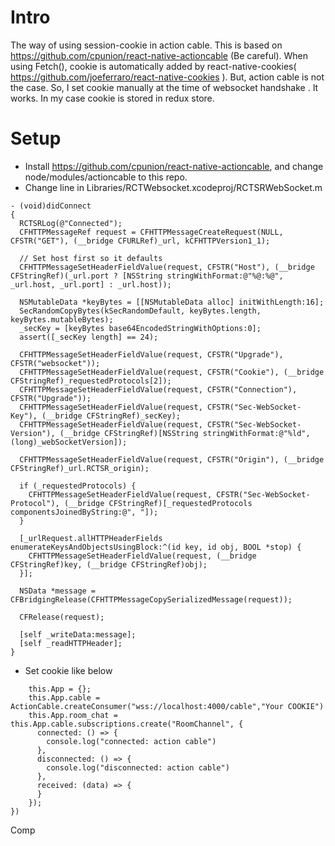 # Intro
The way of using session-cookie in action cable. This is based on https://github.com/cpunion/react-native-actioncable (Be careful).   When using Fetch(), cookie is automatically added by react-native-cookies( https://github.com/joeferraro/react-native-cookies ). But, action cable is not the case. So, I set cookie manually at the time of websocket handshake . It works. In my case cookie is stored in redux store. 

# Setup
- Install https://github.com/cpunion/react-native-actioncable, and change node/modules/actioncable to this repo.
- Change line in Libraries/RCTWebsocket.xcodeproj/RCTSRWebSocket.m
```
- (void)didConnect
{
  RCTSRLog(@"Connected");
  CFHTTPMessageRef request = CFHTTPMessageCreateRequest(NULL, CFSTR("GET"), (__bridge CFURLRef)_url, kCFHTTPVersion1_1);

  // Set host first so it defaults
  CFHTTPMessageSetHeaderFieldValue(request, CFSTR("Host"), (__bridge CFStringRef)(_url.port ? [NSString stringWithFormat:@"%@:%@", _url.host, _url.port] : _url.host));

  NSMutableData *keyBytes = [[NSMutableData alloc] initWithLength:16];
  SecRandomCopyBytes(kSecRandomDefault, keyBytes.length, keyBytes.mutableBytes);
  _secKey = [keyBytes base64EncodedStringWithOptions:0];
  assert([_secKey length] == 24);

  CFHTTPMessageSetHeaderFieldValue(request, CFSTR("Upgrade"), CFSTR("websocket"));
  CFHTTPMessageSetHeaderFieldValue(request, CFSTR("Cookie"), (__bridge CFStringRef)_requestedProtocols[2]);
  CFHTTPMessageSetHeaderFieldValue(request, CFSTR("Connection"), CFSTR("Upgrade"));
  CFHTTPMessageSetHeaderFieldValue(request, CFSTR("Sec-WebSocket-Key"), (__bridge CFStringRef)_secKey);
  CFHTTPMessageSetHeaderFieldValue(request, CFSTR("Sec-WebSocket-Version"), (__bridge CFStringRef)[NSString stringWithFormat:@"%ld", (long)_webSocketVersion]);

  CFHTTPMessageSetHeaderFieldValue(request, CFSTR("Origin"), (__bridge CFStringRef)_url.RCTSR_origin);

  if (_requestedProtocols) {
    CFHTTPMessageSetHeaderFieldValue(request, CFSTR("Sec-WebSocket-Protocol"), (__bridge CFStringRef)[_requestedProtocols componentsJoinedByString:@", "]);
  }

  [_urlRequest.allHTTPHeaderFields enumerateKeysAndObjectsUsingBlock:^(id key, id obj, BOOL *stop) {
    CFHTTPMessageSetHeaderFieldValue(request, (__bridge CFStringRef)key, (__bridge CFStringRef)obj);
  }];

  NSData *message = CFBridgingRelease(CFHTTPMessageCopySerializedMessage(request));

  CFRelease(request);

  [self _writeData:message];
  [self _readHTTPHeader];
}
```


- Set cookie like below

```
    this.App = {};
    this.App.cable = ActionCable.createConsumer("wss://localhost:4000/cable","Your COOKIE")
    this.App.room_chat = this.App.cable.subscriptions.create("RoomChannel", {
      connected: () => {
        console.log("connected: action cable")
      },
      disconnected: () => {
        console.log("disconnected: action cable")
      },
      received: (data) => {
      }
    });
})
```

Comp
